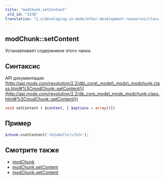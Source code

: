 ```yaml
---
title: "modChunk.setContent"
_old_id: "1338"
translation: "2.x/developing-in-modx/other-development-resources/class-reference/modchunk/modchunk.setcontent"
---
```


## modChunk::setContent

Устанавливает содержимое этого чанка.

## Синтаксис

API документация: [http://api.modx.com/revolution/2.2/db\_core\_model\_modx\_modchunk.class.html#%5CmodChunk::setContent()](http://api.modx.com/revolution/2.2/db_core_model_modx_modchunk.class.html#%5CmodChunk::setContent())

``` php
void setContent ( $content, [ $options = array()])
```

## Пример

``` php
$chunk->setContent('<h2>Hello!</h2>');
```

## Смотрите также

- [modChunk](extending-modx/core-model/modchunk)
- [modChunk.setContent](extending-modx/core-model/modchunk/modchunk.setcontent)
- [modChunk.getContent](extending-modx/core-model/modchunk/modchunk.getcontent)
